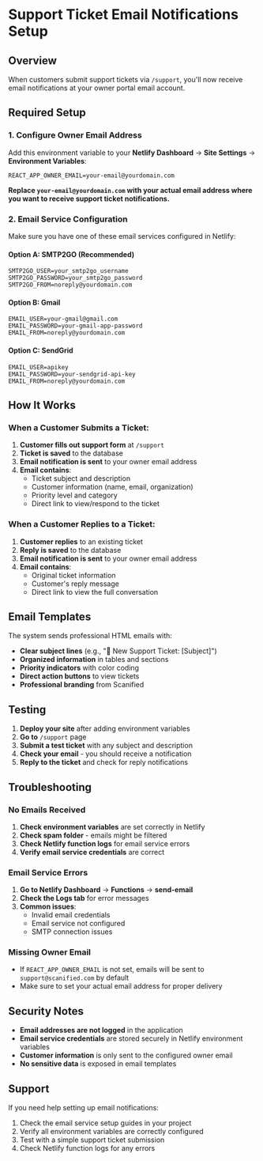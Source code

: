 # Support Ticket Email Notifications Setup

## Overview
When customers submit support tickets via `/support`, you'll now receive email notifications at your owner portal email account.

## Required Setup

### 1. Configure Owner Email Address

Add this environment variable to your **Netlify Dashboard** → **Site Settings** → **Environment Variables**:

```env
REACT_APP_OWNER_EMAIL=your-email@yourdomain.com
```

**Replace `your-email@yourdomain.com` with your actual email address where you want to receive support ticket notifications.**

### 2. Email Service Configuration

Make sure you have one of these email services configured in Netlify:

#### Option A: SMTP2GO (Recommended)
```env
SMTP2GO_USER=your_smtp2go_username
SMTP2GO_PASSWORD=your_smtp2go_password
SMTP2GO_FROM=noreply@yourdomain.com
```

#### Option B: Gmail
```env
EMAIL_USER=your-gmail@gmail.com
EMAIL_PASSWORD=your-gmail-app-password
EMAIL_FROM=noreply@yourdomain.com
```

#### Option C: SendGrid
```env
EMAIL_USER=apikey
EMAIL_PASSWORD=your-sendgrid-api-key
EMAIL_FROM=noreply@yourdomain.com
```

## How It Works

### When a Customer Submits a Ticket:
1. **Customer fills out support form** at `/support`
2. **Ticket is saved** to the database
3. **Email notification is sent** to your owner email address
4. **Email contains**:
   - Ticket subject and description
   - Customer information (name, email, organization)
   - Priority level and category
   - Direct link to view/respond to the ticket

### When a Customer Replies to a Ticket:
1. **Customer replies** to an existing ticket
2. **Reply is saved** to the database
3. **Email notification is sent** to your owner email address
4. **Email contains**:
   - Original ticket information
   - Customer's reply message
   - Direct link to view the full conversation

## Email Templates

The system sends professional HTML emails with:
- **Clear subject lines** (e.g., "🔔 New Support Ticket: [Subject]")
- **Organized information** in tables and sections
- **Priority indicators** with color coding
- **Direct action buttons** to view tickets
- **Professional branding** from Scanified

## Testing

1. **Deploy your site** after adding environment variables
2. **Go to** `/support` page
3. **Submit a test ticket** with any subject and description
4. **Check your email** - you should receive a notification
5. **Reply to the ticket** and check for reply notifications

## Troubleshooting

### No Emails Received
1. **Check environment variables** are set correctly in Netlify
2. **Check spam folder** - emails might be filtered
3. **Check Netlify function logs** for email service errors
4. **Verify email service credentials** are correct

### Email Service Errors
1. **Go to Netlify Dashboard** → **Functions** → **send-email**
2. **Check the Logs tab** for error messages
3. **Common issues**:
   - Invalid email credentials
   - Email service not configured
   - SMTP connection issues

### Missing Owner Email
- If `REACT_APP_OWNER_EMAIL` is not set, emails will be sent to `support@scanified.com` by default
- Make sure to set your actual email address for proper delivery

## Security Notes

- **Email addresses are not logged** in the application
- **Email service credentials** are stored securely in Netlify environment variables
- **Customer information** is only sent to the configured owner email
- **No sensitive data** is exposed in email templates

## Support

If you need help setting up email notifications:
1. Check the email service setup guides in your project
2. Verify all environment variables are correctly configured
3. Test with a simple support ticket submission
4. Check Netlify function logs for any errors
